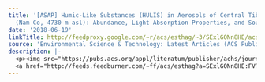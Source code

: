 ```yaml
---
title: '[ASAP] Humic-Like Substances (HULIS) in Aerosols of Central Tibetan Plateau
  (Nam Co, 4730 m asl): Abundance, Light Absorption Properties, and Sources'
date: '2018-06-19'
linkTitle: http://feedproxy.google.com/~r/acs/esthag/~3/SExlG0Nn8HE/acs.est.8b01251
source: 'Environmental Science & Technology: Latest Articles (ACS Publications)'
description: |-
  <p><img src="https://pubs.acs.org/appl/literatum/publisher/achs/journals/content/esthag/0/esthag.ahead-of-print/acs.est.8b01251/20180618/images/medium/es-2018-01251y_0007.gif" alt="TOC Graphic"/></p><div><cite>Environmental Science & Technology</cite></div><div>DOI: 10.1021/acs.est.8b01251</div><div class="feedflare">
  <a href="http://feeds.feedburner.com/~ff/acs/esthag?a=SExlG0Nn8HE:FVRvbkOuJYs:yIl2AUoC8zA"><img src="http://feeds.feedburner.com/~ff/acs/esthag?d=yIl2AUoC8zA" border="0"></img></a>
---
```

